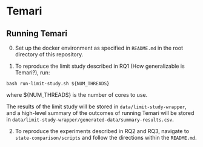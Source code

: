 # Temari

## Running Temari

0. Set up the docker environment as specified in `README.md` in the root directory of this repository.

1. To reproduce the limit study described in RQ1 (How generalizable is Temari?), run:

```
bash run-limit-study.sh ${NUM_THREADS}
```
where ${NUM_THREADS} is the number of cores to use.

The results of the limit study will be stored in `data/limit-study-wrapper`, and a high-level summary of the outcomes of running Temari will be stored in `data/limit-study-wrapper/generated-data/summary-results.csv`.

2. To reproduce the experiments described in RQ2 and RQ3, navigate to `state-comparison/scripts` and follow the directions within the `README.md`.
